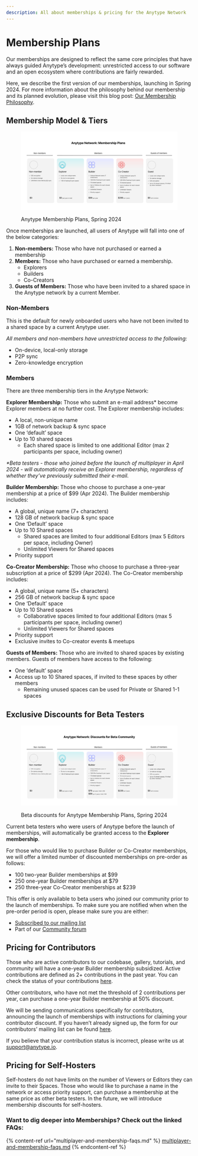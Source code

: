 ```yaml
---
description: All about memberships & pricing for the Anytype Network
---
```


# Membership Plans

Our memberships are designed to reflect the same core principles that have always guided Anytype’s development: unrestricted access to our software and an open ecosystem where contributions are fairly rewarded.

Here, we describe the first version of our memberships, launching in Spring 2024. For more information about the philosophy behind our membership and its planned evolution, please visit this blog post: [Our Membership Philosophy](https://blog.anytype.io/our-memberships-philosophy/).

## Membership Model & Tiers

<figure><img src="../../.gitbook/assets/Anytype Membership Plans (2).png" alt=""><figcaption><p>Anytype Membership Plans, Spring 2024</p></figcaption></figure>

Once memberships are launched, all users of Anytype will fall into one of the below categories:

1. **Non-members:** Those who have not purchased or earned a membership
2. **Members:** Those who have purchased or earned a membership.
   * Explorers
   * Builders
   * Co-Creators
3. **Guests of Members:** Those who have been invited to a shared space in the Anytype network by a current Member.

### **Non-Members**

This is the default for newly onboarded users who have not been invited to a shared space by a current Anytype user.&#x20;

_All members and non-members have unrestricted access to the following:_

* On-device, local-only storage
* P2P sync
* Zero-knowledge encryption

### **Members**

There are three membership tiers in the Anytype Network:

**Explorer Membership:** Those who submit an e-mail address\* become Explorer members at no further cost. The Explorer membership includes:

* A local, non-unique name
* 1GB of network backup & sync space
* One ‘default’ space
* Up to 10 shared spaces&#x20;
  * Each shared space is limited to one additional Editor (max 2 participants per space, including owner)

_\*Beta testers - those who joined before the launch of multiplayer in April 2024 - will automatically receive an Explorer membership, regardless of whether they’ve previously submitted their e-mail._

**Builder Membership:** Those who choose to purchase a one-year membership at a price of $99 (Apr 2024). The Builder membership includes:

* A global, unique name (7+ characters)
* 128 GB of network backup & sync space
* One ‘Default’ space
* Up to 10 Shared spaces
  * Shared spaces are limited to four additional Editors (max 5 Editors per space, including Owner)
  * Unlimited Viewers for Shared spaces&#x20;
* Priority support

**Co-Creator Membership:** Those who choose to purchase a three-year subscription at a price of $299 (Apr 2024). The Co-Creator membership includes:

* A global, unique name (5+ characters)
* 256 GB of network backup & sync space
* One ‘Default’ space
* Up to 10 Shared spaces&#x20;
  * Collaborative spaces limited to four additional Editors (max 5 participants per space, including owner)
  * Unlimited Viewers for Shared spaces&#x20;
* Priority support
* Exclusive invites to Co-creator events & meetups

**Guests of Members:** Those who are invited to shared spaces by existing members. Guests of members have access to the following:

* One ‘default’ space
* Access up to 10 Shared spaces, if invited to these spaces by other members
  * Remaining unused spaces can be used for Private or Shared 1-1 spaces

## Exclusive Discounts for Beta Testers

<figure><img src="../../.gitbook/assets/Anytype Network_Beta Discounts.png" alt=""><figcaption><p>Beta discounts for Anytype Membership Plans, Spring 2024</p></figcaption></figure>

Current beta testers who were users of Anytype before the launch of memberships, will automatically be granted access to the **Explorer membership**.&#x20;

For those who would like to purchase Builder or Co-Creator memberships, we will offer a limited number of discounted memberships on pre-order as follows:

* 100 two-year Builder memberships at $99
* 250 one-year Builder memberships at $79&#x20;
* 250 three-year Co-Creator memberships at $239

This offer is only available to beta users who joined our community prior to the launch of memberships. To make sure you are notified when when the pre-order period is open, please make sure you are either:

* [Subscribed to our mailing list](https://anytype.io/?popup=mailinglist)
* Part of our [Community forum](https://community.anytype.io)

## Pricing for Contributors

Those who are active contributors to our codebase, gallery, tutorials, and community will have a one-year Builder membership subsidized. Active contributions are defined as 2+ contributions in the past year. You can check the status of your contributions [here](https://github.com/anyproto/contributors/blob/main/contributors.json).&#x20;

Other contributors, who have not met the threshold of 2 contributions per year, can purchase a one-year Builder membership at 50% discount.&#x20;

We will be sending communications specifically for contributors, announcing the launch of memberships with instructions for claiming your contributor discount. If you haven’t already signed up, the form for our contributors’ mailing list can be found [here](https://anytype.io/contributors?popup=contribute).&#x20;

If you believe that your contribution status is incorrect, please write us at support@anytype.io.&#x20;

## Pricing for Self-Hosters

Self-hosters do not have limits on the number of Viewers or Editors they can invite to their Spaces. Those who would like to purchase a name in the network or access priority support, can purchase a membership at the same price as other beta testers. In the future, we will introduce membership discounts for self-hosters.

### Want to dig deeper into Memberships? Check out the linked FAQs:

{% content-ref url="multiplayer-and-membership-faqs.md" %}
[multiplayer-and-membership-faqs.md](multiplayer-and-membership-faqs.md)
{% endcontent-ref %}
